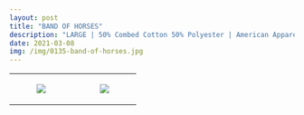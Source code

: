 ```yaml
---
layout: post
title: "BAND OF HORSES"
description: "LARGE | 50% Combed Cotton 50% Polyester | American Apparel"
date: 2021-03-08
img: /img/0135-band-of-horses.jpg
---
```




<table style="width:100%;"><tr><td style="vertical-align:top;">
      <figure class="tmblr-full" data-orig-height="2048" data-orig-width="1365" data-orig-src="https://concertshirts.netlify.app/shirts/0135/0135-01.jpg"><img src="https://64.media.tumblr.com/3204c50a716cb8852222ceb890beaef8/ca7100c89b62431d-3b/s540x810/f52dc3685f1b50bb5ffcebb70ed044715b91cbab.jpg" data-orig-height="2048" data-orig-width="1365" data-orig-src="https://concertshirts.netlify.app/shirts/0135/0135-01.jpg"/></figure></td>
    <td style="vertical-align:top;">
      <figure class="tmblr-full" data-orig-height="2048" data-orig-width="1365" data-orig-src="https://concertshirts.netlify.app/shirts/0135/0135-02.jpg"><img src="https://64.media.tumblr.com/63a3296f59386d0952d07aced32c1685/ca7100c89b62431d-d1/s540x810/9c1de22b7f0ab2ae395e742bdfbeba150d15c069.jpg" data-orig-height="2048" data-orig-width="1365" data-orig-src="https://concertshirts.netlify.app/shirts/0135/0135-02.jpg"/></figure></td>
  </tr></table>
